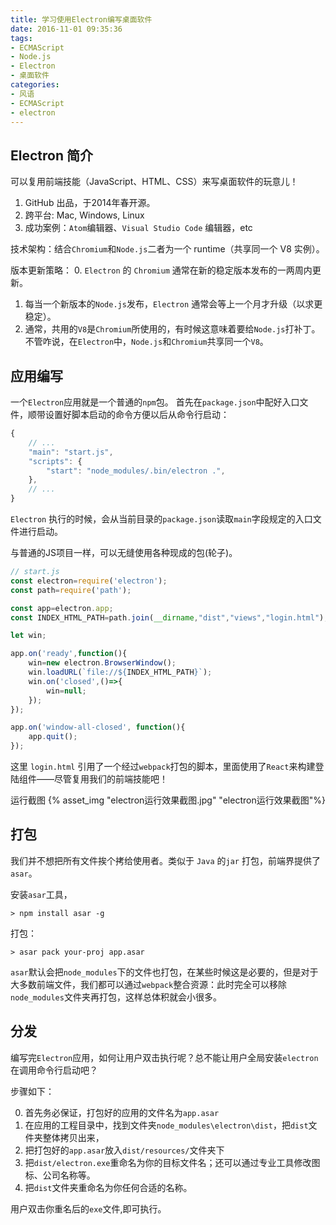 ```yaml
---
title: 学习使用Electron编写桌面软件
date: 2016-11-01 09:35:36
tags:
- ECMAScript
- Node.js
- Electron
- 桌面软件
categories:
- 风语
- ECMAScript
- electron
---
```


## Electron 简介

可以复用前端技能（JavaScript、HTML、CSS）来写桌面软件的玩意儿！

1. GitHub 出品，于2014年春开源。
2. 跨平台: Mac, Windows, Linux
3. 成功案例：`Atom`编辑器、`Visual Studio Code` 编辑器，etc

技术架构：结合`Chromium`和`Node.js`二者为一个 runtime（共享同一个 V8 实例）。

版本更新策略：
0. `Electron` 的 `Chromium` 通常在新的稳定版本发布的一两周内更新。
1. 每当一个新版本的`Node.js`发布，`Electron` 通常会等上一个月才升级（以求更稳定）。
2. 通常，共用的`V8`是`Chromium`所使用的，有时候这意味着要给`Node.js`打补丁。不管咋说，在`Electron`中，`Node.js`和`Chromium`共享同一个`V8`。

## 应用编写

一个`Electron`应用就是一个普通的`npm`包。
首先在`package.json`中配好入口文件，顺带设置好脚本启动的命令方便以后从命令行启动：

```JavaScript
{
    // ...
    "main": "start.js",
    "scripts": {
        "start": "node_modules/.bin/electron .",
    },
    // ...
}
```
`Electron` 执行的时候，会从当前目录的`package.json`读取`main`字段规定的入口文件进行启动。

与普通的JS项目一样，可以无缝使用各种现成的包(轮子)。

```JavaScript
// start.js
const electron=require('electron');
const path=require('path');

const app=electron.app;
const INDEX_HTML_PATH=path.join(__dirname,"dist","views","login.html");

let win;

app.on('ready',function(){
    win=new electron.BrowserWindow();
    win.loadURL(`file://${INDEX_HTML_PATH}`);
    win.on('closed',()=>{
        win=null;
    });
});

app.on('window-all-closed', function(){
    app.quit();
});
```
这里 `login.html` 引用了一个经过`webpack`打包的脚本，里面使用了`React`来构建登陆组件——尽管复用我们的前端技能吧！

运行截图 {% asset_img "electron运行效果截图.jpg" "electron运行效果截图"%}

## 打包

我们并不想把所有文件挨个拷给使用者。类似于 `Java` 的`jar` 打包，前端界提供了`asar`。

安装`asar`工具，
```
> npm install asar -g
```

打包：
```
> asar pack your-proj app.asar
```

`asar`默认会把`node_modules`下的文件也打包，在某些时候这是必要的，但是对于大多数前端文件，我们都可以通过`webpack`整合资源：此时完全可以移除`node_modules`文件夹再打包，这样总体积就会小很多。

## 分发

编写完`Electron`应用，如何让用户双击执行呢？总不能让用户全局安装`electron` 在调用命令行启动吧？

步骤如下：

0. 首先务必保证，打包好的应用的文件名为`app.asar`
1. 在应用的工程目录中，找到文件夹`node_modules\electron\dist`，把`dist`文件夹整体拷贝出来，
2. 把打包好的`app.asar`放入`dist/resources/`文件夹下
3. 把`dist/electron.exe`重命名为你的目标文件名；还可以通过专业工具修改图标、公司名称等。
4. 把`dist`文件夹重命名为你任何合适的名称。

用户双击你重名后的`exe`文件,即可执行。